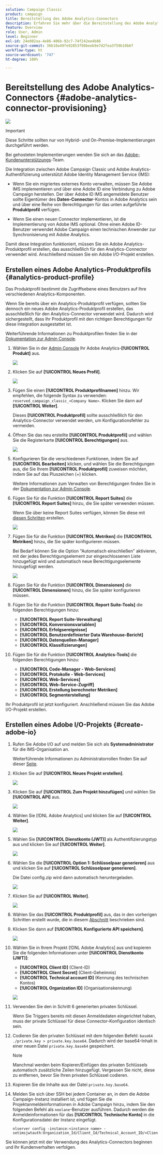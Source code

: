 ```yaml
---
solution: Campaign Classic
product: campaign
title: Bereitstellung des Adobe Analytics-Connectors
description: Erfahren Sie mehr über die Bereitstellung des Adobe Analytics-Connectors.
feature: Overview
role: User, Admin
level: Beginner
exl-id: 24e002aa-4e86-406b-92c7-74f242ee4b86
source-git-commit: 36b10a49fe92853f98beeb9e7d2fea3f59b10b6f
workflow-type: ht
source-wordcount: '747'
ht-degree: 100%

---
```


# Bereitstellung des Adobe Analytics-Connectors {#adobe-analytics-connector-provisioning}

![](../../assets/v7-only.svg)

>[!IMPORTANT]
>
> Diese Schritte sollten nur von Hybrid- und On-Premise-Implementierungen durchgeführt werden.
>
>Bei gehosteten Implementierungen wenden Sie sich an das [Adobe-Kundenunterstützungs](https://helpx.adobe.com/de/enterprise/admin-guide.html/enterprise/using/support-for-experience-cloud.ug.html)-Team.

Die Integration zwischen Adobe Campaign Classic und Adobe Analytics-Authentifizierung unterstützt Adobe Identity Management Service (IMS):

* Wenn Sie ein migriertes externes Konto verwalten, müssen Sie Adobe IMS implementieren und über eine Adobe ID eine Verbindung zu Adobe Campaign herstellen. Der über Adobe ID IMS angemeldete Benutzer sollte Eigentümer des **Daten-Connector**-Kontos in Adobe Analytics sein und über eine Reihe von Berechtigungen für das unten aufgeführte **Produktprofil** verfügen.

* Wenn Sie einen neuen Connector implementieren, ist die Implementierung von Adobe IMS optional. Ohne einen Adobe ID-Benutzer verwendet Adobe Campaign einen technischen Anwender zur Synchronisierung mit Adobe Analytics.

Damit diese Integration funktioniert, müssen Sie ein Adobe Analytics-Produktprofil erstellen, das ausschließlich für den Analytics-Connector verwendet wird. Anschließend müssen Sie ein Adobe I/O-Projekt erstellen.

## Erstellen eines Adobe Analytics-Produktprofils {#analytics-product-profile}

Das Produktprofil bestimmt die Zugriffsebene eines Benutzers auf Ihre verschiedenen Analytics-Komponenten.

Wenn Sie bereits über ein Analytics-Produktprofil verfügen, sollten Sie dennoch ein neues Adobe Analytics-Produktprofil erstellen, das ausschließlich für den Analytics-Connector verwendet wird. Dadurch wird sichergestellt, dass Ihr Produktprofil mit den richtigen Berechtigungen für diese Integration ausgestattet ist.

Weiterführende Informationen zu Produktprofilen finden Sie in der [Dokumentation zur Admin Console](https://helpx.adobe.com/de/enterprise/admin-guide.html).

1. Wählen Sie in der [Admin Console](https://adminconsole.adobe.com/) Ihr Adobe Analytics-**[!UICONTROL Produkt]** aus.

   ![](assets/do-not-localize/triggers_1.png)

1. Klicken Sie auf **[!UICONTROL Neues Profil]**.

   ![](assets/do-not-localize/triggers_2.png)

1. Fügen Sie einen **[!UICONTROL Produktprofilnamen]** hinzu. Wir empfehlen, die folgende Syntax zu verwenden: `reserved_campaign_classic_<Company Name>`. Klicken Sie dann auf **[!UICONTROL Weiter]**.

   Dieses **[!UICONTROL Produktprofil]** sollte ausschließlich für den Analytics-Connector verwendet werden, um Konfigurationsfehler zu vermeiden.

1. Öffnen Sie das neu erstellte **[!UICONTROL Produktprofil]** und wählen Sie die Registerkarte **[!UICONTROL Berechtigungen]** aus.

   ![](assets/do-not-localize/triggers_3.png)

1. Konfigurieren Sie die verschiedenen Funktionen, indem Sie auf **[!UICONTROL Bearbeiten]** klicken, und wählen Sie die Berechtigungen aus, die Sie Ihrem **[!UICONTROL Produktprofil]** zuweisen möchten, indem Sie auf das Pluszeichen (+) klicken.

   Weitere Informationen zum Verwalten von Berechtigungen finden Sie in der [Dokumentation zur Admin Console](https://helpx.adobe.com/de/enterprise/using/manage-permissions-and-roles.html).

1. Fügen Sie für die Funktion **[!UICONTROL Report Suites]** die **[!UICONTROL Report Suites]** hinzu, die Sie später verwenden müssen.

   Wenn Sie über keine Report Suites verfügen, können Sie diese mit [diesen Schritten](../../platform/using/adobe-analytics-connector.md#report-suite-analytics) erstellen.

   ![](assets/do-not-localize/triggers_4.png)

1. Fügen Sie für die Funktion **[!UICONTROL Metriken]** die **[!UICONTROL Metriken]** hinzu, die Sie später konfigurieren müssen.

   Bei Bedarf können Sie die Option &quot;Automatisch einschließen&quot; aktivieren, mit der jedes Berechtigungselement zur eingeschlossenen Liste hinzugefügt wird und automatisch neue Berechtigungselemente hinzugefügt werden.

   ![](assets/do-not-localize/triggers_13.png)

1. Fügen Sie für die Funktion **[!UICONTROL Dimensionen]** die **[!UICONTROL Dimensionen]** hinzu, die Sie später konfigurieren müssen.

1. Fügen Sie für die Funktion **[!UICONTROL Report Suite-Tools]** die folgenden Berechtigungen hinzu:

   * **[!UICONTROL Report Suite-Verwaltung]**
   * **[!UICONTROL Konversionsvariablen]**
   * **[!UICONTROL Erfolgsereignisse]**
   * **[!UICONTROL Benutzerdefinierter Data Warehouse-Bericht]**
   * **[!UICONTROL Datenquellen-Manager]**
   * **[!UICONTROL Klassifizierungen]**

1. Fügen Sie für die Funktion **[!UICONTROL Analytics-Tools]** die folgenden Berechtigungen hinzu:

   * **[!UICONTROL Code-Manager - Web-Services]**
   * **[!UICONTROL Protokolle - Web-Services]**
   * **[!UICONTROL Web-Services]**
   * **[!UICONTROL Web-Service-Zugriff]**
   * **[!UICONTROL Erstellung berechneter Metriken]**
   * **[!UICONTROL Segmenterstellung]**

Ihr Produktprofil ist jetzt konfiguriert. Anschließend müssen Sie das Adobe I/O-Projekt erstellen.

## Erstellen eines Adobe I/O-Projekts {#create-adobe-io}

1. Rufen Sie Adobe I/O auf und melden Sie sich als **Systemadministrator** für die IMS-Organisation an.

   Weiterführende Informationen zu Administratorrollen finden Sie auf dieser [Seite](https://helpx.adobe.com/de/enterprise/using/admin-roles.html).

1. Klicken Sie auf **[!UICONTROL Neues Projekt erstellen]**.

   ![](assets/do-not-localize/triggers_5.png)

1. Klicken Sie auf **[!UICONTROL Zum Projekt hinzufügen]** und wählen Sie **[!UICONTROL API]** aus.

   ![](assets/do-not-localize/triggers_6.png)

1. Wählen Sie [!DNL Adobe Analytics] und klicken Sie auf **[!UICONTROL Weiter]**.

   ![](assets/do-not-localize/triggers_7.png)

1. Wählen Sie **[!UICONTROL Dienstkonto (JWT)]** als Authentifizierungstyp aus und klicken Sie auf **[!UICONTROL Weiter]**. 

   ![](assets/do-not-localize/triggers_8.png)

1. Wählen Sie die **[!UICONTROL Option 1: Schlüsselpaar generieren]** aus und klicken Sie auf **[!UICONTROL Schlüsselpaar generieren]**.

   Die Datei config.zip wird dann automatisch heruntergeladen.

   ![](assets/do-not-localize/triggers_9.png)

1. Klicken Sie auf **[!UICONTROL Weiter]**.

   ![](assets/do-not-localize/triggers_10.png)

1. Wählen Sie das **[!UICONTROL Produktprofil]** aus, das in den vorherigen Schritten erstellt wurde, die in diesem [Abschnitt](#analytics-product-profile) beschrieben sind.

1. Klicken Sie dann auf **[!UICONTROL Konfigurierte API speichern]**.

   ![](assets/do-not-localize/triggers_11.png)

1. Wählen Sie in Ihrem Projekt [!DNL Adobe Analytics] aus und kopieren Sie die folgenden Informationen unter **[!UICONTROL Dienstkonto (JWT)]**:

   * **[!UICONTROL Client ID]** (Client-ID)
   * **[!UICONTROL Client Secret]** (Client-Geheimnis)
   * **[!UICONTROL Technical account ID]** (Kennung des technischen Kontos)
   * **[!UICONTROL Organization ID]** (Organisationskennung)

   ![](assets/do-not-localize/triggers_12.png)

1. Verwenden Sie den in Schritt 6 generierten privaten Schlüssel.

   Wenn Sie Triggers bereits mit diesen Anmeldedaten eingerichtet haben, muss der private Schlüssel für diese Connector-Konfiguration identisch sein.

1. Codieren Sie den privaten Schlüssel mit dem folgenden Befehl: `base64 ./private.key > private.key.base64`. Dadurch wird der base64-Inhalt in einer neuen Datei `private.key.base64` gespeichert.

   >[!NOTE]
   >
   >Manchmal werden beim Kopieren/Einfügen des privaten Schlüssels automatisch zusätzliche Zeilen hinzugefügt. Vergessen Sie nicht, diese zu entfernen, bevor Sie Ihren privaten Schlüssel codieren.

1. Kopieren Sie die Inhalte aus der Datei `private.key.base64`.

1. Melden Sie sich über SSH bei jedem Container an, in dem die Adobe Campaign-Instanz installiert ist, und fügen Sie die Projektanmeldeinformationen in Adobe Campaign hinzu, indem Sie den folgenden Befehl als `neolane`-Benutzer ausführen. Dadurch werden die Anmeldeinformationen für das **[!UICONTROL Technische Konto]** in die Konfigurationsdatei der Instanz eingefügt.

   ```
   nlserver config -instance:<instance name> -setimsjwtauth:Organization_Id/Client_Id/Technical_Account_ID/<Client_Secret>/<Base64_encoded_Private_Key>
   ```
Sie können jetzt mit der Verwendung des Analytics-Connectors beginnen und Ihr Kundenverhalten verfolgen.
